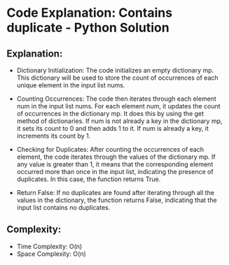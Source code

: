 # Code Explanation: Contains duplicate - Python Solution

## Explanation:

- Dictionary Initialization: The code initializes an empty dictionary mp. This dictionary will be used to store the count of occurrences of each unique element in the input list nums.

- Counting Occurrences: The code then iterates through each element num in the input list nums. For each element num, it updates the count of occurrences in the dictionary mp. It does this by using the get method of dictionaries. If num is not already a key in the dictionary mp, it sets its count to 0 and then adds 1 to it. If num is already a key, it increments its count by 1.

- Checking for Duplicates: After counting the occurrences of each element, the code iterates through the values of the dictionary mp. If any value is greater than 1, it means that the corresponding element occurred more than once in the input list, indicating the presence of duplicates. In this case, the function returns True.

- Return False: If no duplicates are found after iterating through all the values in the dictionary, the function returns False, indicating that the input list contains no duplicates.

## Complexity:
- Time Complexity: O(n)
- Space Complexity: O(n)